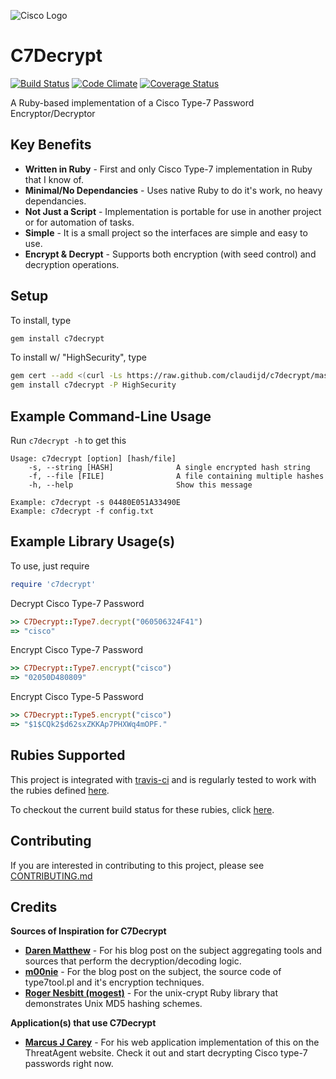![Cisco Logo](https://github.com/claudijd/c7decrypt/blob/master/images/cisco.jpeg?raw=true)

# C7Decrypt

[![Build Status](https://secure.travis-ci.org/claudijd/c7decrypt.png)](http://travis-ci.org/claudijd/c7decrypt)
[![Code Climate](https://codeclimate.com/github/claudijd/c7decrypt.png)](https://codeclimate.com/github/claudijd/c7decrypt)
[![Coverage Status](https://coveralls.io/repos/github/claudijd/c7decrypt/badge.svg?branch=master)](https://coveralls.io/github/claudijd/c7decrypt?branch=master)

A Ruby-based implementation of a Cisco Type-7 Password Encryptor/Decryptor

## Key Benefits

- **Written in Ruby** - First and only Cisco Type-7 implementation in Ruby that I know of.
- **Minimal/No Dependancies** - Uses native Ruby to do it's work, no heavy dependancies.
- **Not Just a Script** - Implementation is portable for use in another project or for automation of tasks.
- **Simple** - It is a small project so the interfaces are simple and easy to use.
- **Encrypt & Decrypt** - Supports both encryption (with seed control) and decryption operations.

## Setup

To install, type

```bash
gem install c7decrypt
```

To install w/ "HighSecurity", type

```bash
gem cert --add <(curl -Ls https://raw.github.com/claudijd/c7decrypt/master/certs/claudijd.pem)
gem install c7decrypt -P HighSecurity
```

## Example Command-Line Usage

Run `c7decrypt -h` to get this

    Usage: c7decrypt [option] [hash/file]
        -s, --string [HASH]              A single encrypted hash string
        -f, --file [FILE]                A file containing multiple hashes
        -h, --help                       Show this message

    Example: c7decrypt -s 04480E051A33490E
    Example: c7decrypt -f config.txt

## Example Library Usage(s)

To use, just require

```ruby
require 'c7decrypt'
```

Decrypt Cisco Type-7 Password

```ruby
>> C7Decrypt::Type7.decrypt("060506324F41")
=> "cisco"
```
Encrypt Cisco Type-7 Password

```ruby
>> C7Decrypt::Type7.encrypt("cisco")
=> "02050D480809"
```

Encrypt Cisco Type-5 Password

```ruby
>> C7Decrypt::Type5.encrypt("cisco")
=> "$1$CQk2$d62sxZKKAp7PHXWq4mOPF."
```

## Rubies Supported

This project is integrated with [travis-ci](http://about.travis-ci.org/) and is regularly tested to work with the rubies defined [here](https://github.com/claudijd/c7decrypt/blob/master/.travis.yml).

To checkout the current build status for these rubies, click [here](https://travis-ci.org/#!/claudijd/c7decrypt).

## Contributing

If you are interested in contributing to this project, please see [CONTRIBUTING.md](https://github.com/claudijd/c7decrypt/blob/master/CONTRIBUTING.md)

## Credits

**Sources of Inspiration for C7Decrypt**

- [**Daren Matthew**](http://mccltd.net/blog/?p=1034) - For his blog post on the subject aggregating tools and sources that perform the decryption/decoding logic.
- [**m00nie**](http://www.m00nie.com/2011/09/cisco-type-7-password-decryption-and-encryption-with-perl/) - For the blog post on the subject, the source code of type7tool.pl and it's encryption techniques.
- [**Roger Nesbitt (mogest)**](https://github.com/mogest/unix-crypt) - For the unix-crypt Ruby library that demonstrates Unix MD5 hashing schemes.

**Application(s) that use C7Decrypt**

- [**Marcus J Carey**](https://www.threatagent.com/c7) - For his web application implementation of this on the ThreatAgent website. Check it out and start decrypting Cisco type-7 passwords right now.
